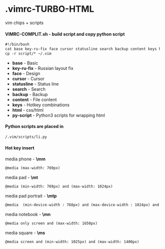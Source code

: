                                                                                                                                     
# .vimrc-TURBO-HTML
vim chips + scripts


#### VIMRC-COMPLIT.sh - build script and copy python script
```HTML
#!/bin/bash
cat base key-ru-fix face cursor statusline search backup content keys html py-script > ~/.vimrc
cp -r script/* ~/.vim
```

- **base** - Basic
- **key-ru-fix** - Russian layout fix
- **face** - Design
- **cursor** - Cursor
- **statusline** - Status line
- **search** - Search
- **backup** - Backup
- **content** - File content
- **keys** - Hotkey combinations
- **html** - css/html
- **py-script** - Python3 scripts for wrapping html



#### Python scripts are placed in
```HTML
/.vim/scripts/li.py
```


#### Hot key insert

media phone - **\mm**
```HTML
@media (max-width: 769px)
```
media pad - **\mt** 
```HTML
@media (min-width: 769px) and (max-width: 1024px)
```
media pad portrait - **\mtp**
```HTML
@media  (min-device-width : 768px) and (max-device-width : 1024px) and (orientation : portrait)
```
media notebook - **\mn**
```HTML
@media only screen and (max-width: 1650px)
```
media square - **\ms**
```HTML
@media screen and (min-width: 1025px) and (max-width: 1400px)
```

